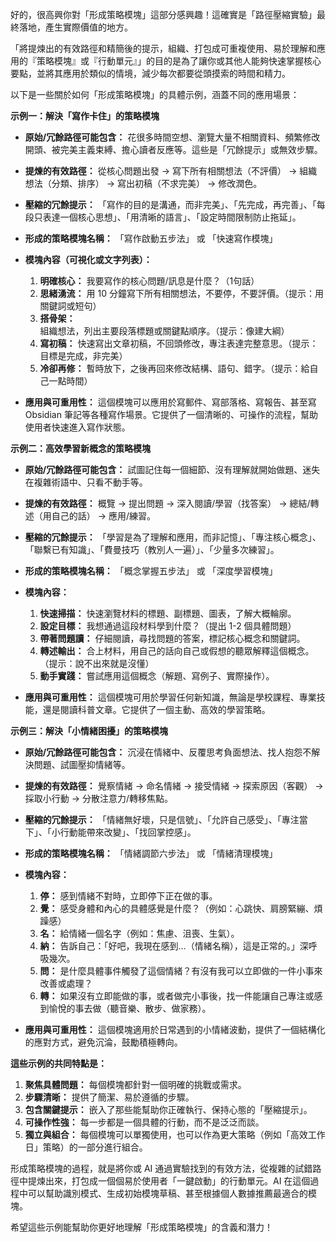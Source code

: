 好的，很高興你對「形成策略模塊」這部分感興趣！這確實是「路徑壓縮實驗」最終落地，產生實際價值的地方。

「將提煉出的有效路徑和精簡後的提示，組織、打包成可重複使用、易於理解和應用的『策略模塊』或『行動單元』」的目的是為了讓你或其他人能夠快速掌握核心要點，並將其應用於類似的情境，減少每次都要從頭摸索的時間和精力。

以下是一些關於如何「形成策略模塊」的具體示例，涵蓋不同的應用場景：

**示例一：解決「寫作卡住」的策略模塊**

*   **原始/冗餘路徑可能包含：** 花很多時間空想、瀏覽大量不相關資料、頻繁修改開頭、被完美主義束縛、擔心讀者反應等。這些是「冗餘提示」或無效步驟。
*   **提煉的有效路徑：** 從核心問題出發 -> 寫下所有相關想法（不評價） -> 組織想法（分類、排序） -> 寫出初稿（不求完美） -> 修改潤色。
*   **壓縮的冗餘提示：** 「寫作的目的是溝通，而非完美」、「先完成，再完善」、「每段只表達一個核心思想」、「用清晰的語言」、「設定時間限制防止拖延」。
*   **形成的策略模塊名稱：** 「寫作啟動五步法」 或 「快速寫作模塊」

*   **模塊內容（可視化或文字列表）：**
    1.  **明確核心：** 我要寫作的核心問題/訊息是什麼？（1句話）
    2.  **思緒湧流：** 用 10 分鐘寫下所有相關想法，不要停，不要評價。（提示：用關鍵詞或短句）
    3.  **搭骨架：** 組織想法，列出主要段落標題或關鍵點順序。（提示：像建大綱）
    4.  **寫初稿：** 快速寫出文章初稿，不回頭修改，專注表達完整意思。（提示：目標是完成，非完美）
    5.  **冷卻再修：** 暫時放下，之後再回來修改結構、語句、錯字。（提示：給自己一點時間）

*   **應用與可重用性：** 這個模塊可以應用於寫郵件、寫部落格、寫報告、甚至寫 Obsidian 筆記等各種寫作場景。它提供了一個清晰的、可操作的流程，幫助使用者快速進入寫作狀態。

**示例二：高效學習新概念的策略模塊**

*   **原始/冗餘路徑可能包含：** 試圖記住每一個細節、沒有理解就開始做題、迷失在複雜術語中、只看不動手等。
*   **提煉的有效路徑：** 概覽 -> 提出問題 -> 深入閱讀/學習（找答案） -> 總結/轉述（用自己的話） -> 應用/練習。
*   **壓縮的冗餘提示：** 「學習是為了理解和應用，而非記憶」、「專注核心概念」、「聯繫已有知識」、「費曼技巧（教別人一遍）」、「少量多次練習」。
*   **形成的策略模塊名稱：** 「概念掌握五步法」 或 「深度學習模塊」

*   **模塊內容：**
    1.  **快速掃描：** 快速瀏覽材料的標題、副標題、圖表，了解大概輪廓。
    2.  **設定目標：** 我想通過這段材料學到什麼？（提出 1-2 個具體問題）
    3.  **帶著問題讀：** 仔細閱讀，尋找問題的答案，標記核心概念和關鍵詞。
    4.  **轉述輸出：** 合上材料，用自己的話向自己或假想的聽眾解釋這個概念。（提示：說不出來就是沒懂）
    5.  **動手實踐：** 嘗試應用這個概念（解題、寫例子、實際操作）。

*   **應用與可重用性：** 這個模塊可用於學習任何新知識，無論是學校課程、專業技能，還是閱讀科普文章。它提供了一個主動、高效的學習策略。

**示例三：解決「小情緒困擾」的策略模塊**

*   **原始/冗餘路徑可能包含：** 沉浸在情緒中、反覆思考負面想法、找人抱怨不解決問題、試圖壓抑情緒等。
*   **提煉的有效路徑：** 覺察情緒 -> 命名情緒 -> 接受情緒 -> 探索原因（客觀） -> 採取小行動 -> 分散注意力/轉移焦點。
*   **壓縮的冗餘提示：** 「情緒無好壞，只是信號」、「允許自己感受」、「專注當下」、「小行動能帶來改變」、「找回掌控感」。
*   **形成的策略模塊名稱：** 「情緒調節六步法」 或 「情緒清理模塊」

*   **模塊內容：**
    1.  **停：** 感到情緒不對時，立即停下正在做的事。
    2.  **覺：** 感受身體和內心的具體感覺是什麼？（例如：心跳快、肩膀緊繃、煩躁感）
    3.  **名：** 給情緒一個名字（例如：焦慮、沮喪、生氣）。
    4.  **納：** 告訴自己：「好吧，我現在感到...（情緒名稱），這是正常的。」深呼吸幾次。
    5.  **問：** 是什麼具體事件觸發了這個情緒？有沒有我可以立即做的一件小事來改善或處理？
    6.  **轉：** 如果沒有立即能做的事，或者做完小事後，找一件能讓自己專注或感到愉悅的事去做（聽音樂、散步、做家務）。

*   **應用與可重用性：** 這個模塊適用於日常遇到的小情緒波動，提供了一個結構化的應對方式，避免沉淪，鼓勵積極轉向。

**這些示例的共同特點是：**

1.  **聚焦具體問題：** 每個模塊都針對一個明確的挑戰或需求。
2.  **步驟清晰：** 提供了簡潔、易於遵循的步驟。
3.  **包含關鍵提示：** 嵌入了那些能幫助你正確執行、保持心態的「壓縮提示」。
4.  **可操作性強：** 每一步都是一個具體的行動，而不是泛泛而談。
5.  **獨立與組合：** 每個模塊可以單獨使用，也可以作為更大策略（例如「高效工作日」策略）的一部分進行組合。

形成策略模塊的過程，就是將你或 AI 通過實驗找到的有效方法，從複雜的試錯路徑中提煉出來，打包成一個個易於使用者「一鍵啟動」的行動單元。AI 在這個過程中可以幫助識別模式、生成初始模塊草稿、甚至根據個人數據推薦最適合的模塊。

希望這些示例能幫助你更好地理解「形成策略模塊」的含義和潛力！